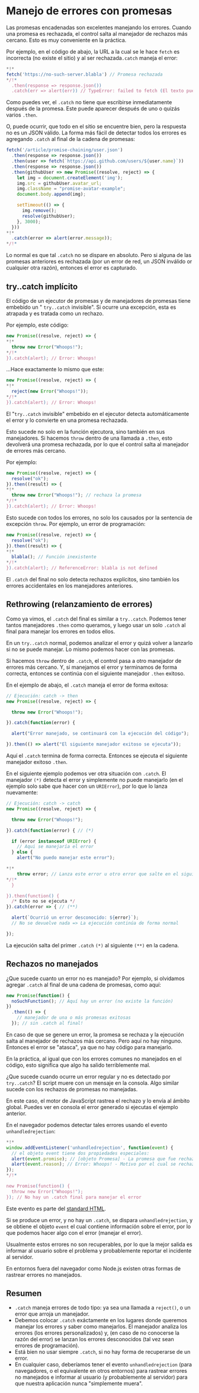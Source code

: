 
# Manejo de errores con promesas

Las promesas encadenadas son excelentes manejando los errores. Cuando una promesa es rechazada, el control salta al manejador de rechazos más cercano. Esto es muy conveniente en la práctica.

Por ejemplo, en el código de abajo, la URL a la cual se le hace `fetch` es incorrecta (no existe el sitio) y al ser rechazada`.catch` maneja el error:

```js run
*!*
fetch('https://no-such-server.blabla') // Promesa rechazada
*/!*
  .then(response => response.json())
  .catch(err => alert(err)) // TypeError: failed to fetch (El texto puede variar, dependiendo del error)
```

Como puedes ver, el `.catch` no tiene que escribirse inmediatamente después de la promesa. Este puede aparecer después de uno o quizás varios `.then`.

O, puede ocurrir, que todo en el sitio se encuentre bien, pero la respuesta no es un JSON válido. La forma más fácil de detectar todos los errores es agregando `.catch` al final de la cadena de promesas:

```js run
fetch('/article/promise-chaining/user.json')
  .then(response => response.json())
  .then(user => fetch(`https://api.github.com/users/${user.name}`))
  .then(response => response.json())
  .then(githubUser => new Promise((resolve, reject) => {
    let img = document.createElement('img');
    img.src = githubUser.avatar_url;
    img.className = "promise-avatar-example";
    document.body.append(img);

    setTimeout(() => {
      img.remove();
      resolve(githubUser);
    }, 3000);
  }))
*!*
  .catch(error => alert(error.message));
*/!*
```

Lo normal es que tal `.catch` no se dispare en absoluto. Pero si alguna de las promesas anteriores es rechazada (por un error de red, un JSON inválido or cualquier otra razón), entonces el error es capturado.

## try..catch implícito

El código de un ejecutor de promesas y de manejadores de promesas tiene embebido un " `try..catch` invisible". Si ocurre una excepción, esta es atrapada y es tratada como un rechazo.

Por ejemplo, este código:

```js run
new Promise((resolve, reject) => {
*!*
  throw new Error("Whoops!");
*/!*
}).catch(alert); // Error: Whoops!
```

...Hace exactamente lo mismo que este:

```js run
new Promise((resolve, reject) => {
*!*
  reject(new Error("Whoops!"));
*/!*
}).catch(alert); // Error: Whoops!
```

El "`try..catch` invisible" embebido en el ejecutor detecta automáticamente el error y lo convierte en una promesa rechazada.

Esto sucede no solo en la función ejecutora, sino también en sus manejadores. Si hacemos `throw` dentro de una llamada a `.then`, esto devolverá una promesa rechazada, por lo que el control salta al manejador de errores más cercano.

Por ejemplo:

```js run
new Promise((resolve, reject) => {
  resolve("ok");
}).then((result) => {
*!*
  throw new Error("Whoops!"); // rechaza la promesa
*/!*
}).catch(alert); // Error: Whoops!
```

Esto sucede con todos los errores, no solo los causados por la sentencia de excepción `throw`. Por ejemplo, un error de programación:

```js run
new Promise((resolve, reject) => {
  resolve("ok");
}).then((result) => {
*!*
  blabla(); // Función inexistente
*/!*
}).catch(alert); // ReferenceError: blabla is not defined
```

El `.catch` del final no solo detecta rechazos explícitos, sino también los errores accidentales en los manejadores anteriores.

## Rethrowing (relanzamiento de errores)

Como ya vimos, el `.catch` del final es similar a `try..catch`. Podemos tener tantos manejadores `.then` como queramos, y luego usar un solo `.catch` al final para manejar los errores en todos ellos.

En un `try..catch` normal, podemos analizar el error y quizá volver a lanzarlo si no se puede manejar. Lo mismo podemos hacer con las promesas.

Si hacemos `throw` dentro de `.catch`, el control pasa a otro manejador de errores más cercano. Y, si manejamos el error y terminamos de forma correcta, entonces se continúa con el siguiente manejador `.then` exitoso.

En el ejemplo de abajo, el `.catch` maneja el error de forma exitosa:

```js run
// Ejecución: catch -> then
new Promise((resolve, reject) => {

  throw new Error("Whoops!");

}).catch(function(error) {

  alert("Error manejado, se continuará con la ejecución del código");

}).then(() => alert("El siguiente manejador exitoso se ejecuta"));
```

Aquí el `.catch` termina de forma correcta. Entonces se ejecuta el siguiente manejador exitoso `.then`.

En el siguiente ejemplo podemos ver otra situación con `.catch`. El manejador `(*)` detecta el error y simplemente no puede manejarlo (en el ejemplo solo sabe que hacer con un `URIError`), por lo que lo lanza nuevamente:

```js run
// Ejecución: catch -> catch
new Promise((resolve, reject) => {

  throw new Error("Whoops!");

}).catch(function(error) { // (*)

  if (error instanceof URIError) {
    // Aqui se manejaría el error
  } else {
    alert("No puedo manejar este error");

*!*
    throw error; // Lanza este error u otro error que salte en el siguiente catch.
*/!*
  }

}).then(function() {
  /* Esto no se ejecuta */
}).catch(error => { // (**)

  alert(`Ocurrió un error desconocido: ${error}`);
  // No se devuelve nada => La ejecución continúa de forma normal

});
```

La ejecución salta del primer `.catch` `(*)` al siguiente `(**)` en la cadena.

## Rechazos no manejados

¿Que sucede cuanto un error no es manejado? Por ejemplo, si olvidamos agregar `.catch` al final de una cadena de promesas, como aquí:

```js untrusted run refresh
new Promise(function() {
  noSuchFunction(); // Aquí hay un error (no existe la función)
})
  .then(() => {
    // manejador de una o más promesas exitosas
  }); // sin .catch al final!
```

En caso de que se genere un error, la promesa se rechaza y la ejecución salta al manejador de rechazos más cercano. Pero aquí no hay ninguno. Entonces el error se "atasca", ya que no hay código para manejarlo.

En la práctica, al igual que con los errores comunes no manejados en el código, esto significa que algo ha salido terriblemente mal.

¿Que sucede cuando ocurre un error regular y no es detectado por `try..catch`? El script muere con un mensaje en la consola. Algo similar sucede con los rechazos de promesas no manejadas.

En este caso, el motor de JavaScript rastrea el rechazo y lo envía al ámbito global. Puedes ver en consola el error generado si ejecutas el ejemplo anterior.

En el navegador podemos detectar tales errores usando el evento `unhandledrejection`:

```js run
*!*
window.addEventListener('unhandledrejection', function(event) {
  // el objeto event tiene dos propiedades especiales:
  alert(event.promise); // [objeto Promesa] - La promesa que fue rechazada
  alert(event.reason); // Error: Whoops! - Motivo por el cual se rechaza la promesa
});
*/!*

new Promise(function() {
  throw new Error("Whoops!");
}); // No hay un .catch final para manejar el error
```

Este evento es parte del [standard HTML](https://html.spec.whatwg.org/multipage/webappapis.html#unhandled-promise-rejections).

Si se produce un error, y no hay un `.catch`, se dispara `unhandledrejection`, y se obtiene el objeto `event` el cual contiene información sobre el error, por lo que podemos hacer algo con el error (manejar el error).

Usualmente estos errores no son recuperables, por lo que la mejor salida es informar al usuario sobre el problema y probablemente reportar el incidente al servidor.

En entornos fuera del navegador como Node.js existen otras formas de rastrear errores no manejados.

## Resumen

- `.catch` maneja errores de todo tipo: ya sea una llamada a `reject()`, o un error que arroja un manejador.
- Debemos colocar `.catch` exáctamente en los lugares donde queremos manejar los errores y saber como manejarlos. El manejador analiza los errores (los errores personalizados) y, (en caso de no conocerse la razón del error) se lanzan los errores desconocidos (tal vez sean errores de programación).
- Está bien no usar siempre `.catch`, si no hay forma de recuperarse de un error.
- En cualquier caso, deberíamos tener el evento `unhandledrejection` (para navegadores, o el equivalente en otros entornos) para rastrear errores no manejados e informar al usuario (y probablemente al servidor) para que nuestra aplicación nunca "simplemente muera".
